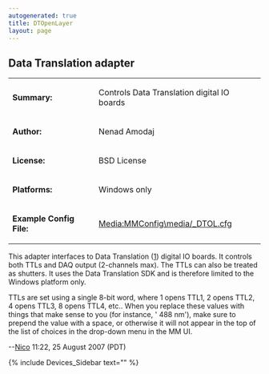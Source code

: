 ```yaml
---
autogenerated: true
title: DTOpenLayer
layout: page
---
```


## Data Translation adapter

<table>
<tr>
<td markdown="1">

**Summary:**

</td>
<td markdown="1">

Controls Data Translation digital IO boards

</td>
</tr>
<tr>
<td markdown="1">

**Author:**

</td>
<td markdown="1">

Nenad Amodaj

</td>
</tr>
<tr>
<td markdown="1">

**License:**

</td>
<td markdown="1">

BSD License

</td>
</tr>
<tr>
<td markdown="1">

**Platforms:**

</td>
<td markdown="1">

Windows only

</td>
</tr>
<tr>
<td markdown="1">

**Example Config File:**

</td>
<td markdown="1">

[Media:MMConfig\media/_DTOL.cfg](Media:media/MMConfig_DTOL.cfg "wikilink")

</td>
</tr>
</table>

This adapter interfaces to Data Translation ([1](http://www.datx.com/))
digital IO boards. It controls both TTLs and DAQ output (2-channels
max). The TTLs can also be treated as shutters. It uses the Data
Translation SDK and is therefore limited to the Windows platform only.

TTLs are set using a single 8-bit word, where 1 opens TTL1, 2 opens
TTL2, 4 opens TTL3, 8 opens TTL4, etc.. When you replace these values
with things that make sense to you (for instance, ' 488 nm'), make sure
to prepend the value with a space, or otherwise it will not appear in
the top of the list of choices in the drop-down menu in the MM UI.

--[Nico](User:Nico "wikilink") 11:22, 25 August 2007 (PDT)

{% include Devices_Sidebar text="" %}
